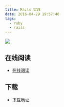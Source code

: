 ```yaml
---
title: Rails 实践
date: 2016-04-29 19:57:40
tags:
  - ruby
  - rails
---
```


![](http://box.kancloud.cn/cover_2015-08-18_55d2e8ed1596_800x1068.jpg?imageMogr2/thumbnail/173x231!/interlace/1/quality/100)

<!--more-->

## 在线阅读 ##

+ [在线阅读](http://www.kancloud.cn/kancloud/rails-practice)

## 下载 ##

+ [下载地址](http://www.kancloud.cn/kancloud/rails-practice)
